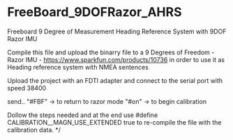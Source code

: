 FreeBoard_9DOFRazor_AHRS
========================

Freeboard 9 Degree of Measurement Heading Reference System with 9DOF Razor IMU

Compile this file and upload the binarry file to a
9 Degrees of Freedom - Razor IMU - https://www.sparkfun.com/products/10736
in order to use it as Heading reference system with NMEA sentences

Upload the project with an FDTI adapter and connect to the serial port
with speed 38400 

send..
"#FBF" -> to return to razor mode 
"#on"  -> to begin calibration

 Dollow the steps needed and at the end
use #define CALIBRATION__MAGN_USE_EXTENDED true to re-compile the file 
with the calibration data.
*/
